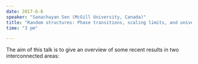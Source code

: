 ```yaml
---
date: 2017-6-8
speaker: "Sanachayan Sen (McGill University, Canada)"
title: "Random structures: Phase transitions, scaling limits, and universality"
time: "3 pm" 

---
```

The aim of this talk is to give an overview of some recent
results in two
interconnected areas:
